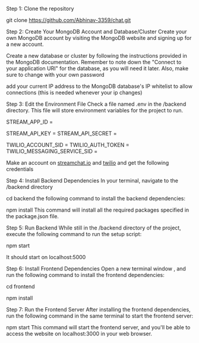 Step 1: Clone the repository

git clone https://github.com/Abhinav-3359/chat.git

Step 2: Create Your MongoDB Account and Database/Cluster
Create your own MongoDB account by visiting the MongoDB website and signing up for a new account.

Create a new database or cluster by following the instructions provided in the MongoDB documentation. Remember to note down the "Connect to your application URI" for the database, as you will need it later. Also, make sure to change <password> with your own password

add your current IP address to the MongoDB database's IP whitelist to allow connections (this is needed whenever your ip changes)


Step 3: Edit the Environment File
Check a file named .env in the /backend directory.
This file will store environment variables for the project to run.


STREAM_APP_ID = 

STREAM_API_KEY =
STREAM_API_SECRET =

TWILIO_ACCOUNT_SID = 
TWILIO_AUTH_TOKEN = 
TWILIO_MESSAGING_SERVICE_SID =

Make an account on [streamchat.io](https://dashboard.getstream.io/) and [twilio](https://console.twilio.com/) and get the following credentials


Step 4: Install Backend Dependencies
In your terminal, navigate to the /backend directory

cd backend
the following command to install the backend dependencies:

npm install
This command will install all the required packages specified in the package.json file.

Step 5: Run Backend
While still in the /backend directory of the project, execute the following command to run the setup script:

npm start

It should start on localhost:5000

Step 6: Install Frontend Dependencies
Open a new terminal window , and run the following command to install the frontend dependencies:

cd frontend

npm install

Step 7: Run the Frontend Server
After installing the frontend dependencies, run the following command in the same terminal to start the frontend server:

npm start
This command will start the frontend server, and you'll be able to access the website on localhost:3000 in your web browser.
